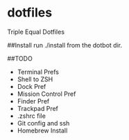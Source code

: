 # dotfiles
Triple Equal Dotfiles

##Install
run ./install from the dotbot dir.

##TODO
- Terminal Prefs
- Shell to ZSH
- Dock Pref
- Mission Control Pref
- Finder Pref
- Trackpad Pref
- .zshrc file
- Git config and ssh
- Homebrew Install
